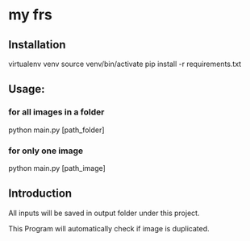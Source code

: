 # my frs

## Installation

virtualenv venv
source venv/bin/activate
pip install -r requirements.txt

## Usage:

### for all images in a folder
python main.py [path_folder]

### for only one image
python main.py [path_image]

## Introduction

All inputs will be saved in output folder under this project.

This Program will automatically check if image is duplicated.